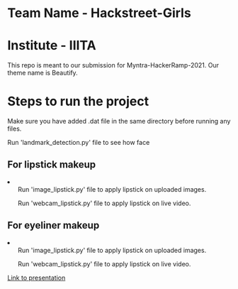 # Team Name - Hackstreet-Girls
# Institute - IIITA

This repo is meant to our submission for Myntra-HackerRamp-2021. Our theme name is Beautify.

# Steps to run the project

Make sure you have added .dat file in the same directory before running any files.

Run 'landmark_detection.py' file to see how face

## For lipstick makeup

<li>
    <ul>Run 'image_lipstick.py' file to apply lipstick on uploaded images.</ul>
    <ul>Run 'webcam_lipstick.py' file to apply lipstick on live video.</ul>
</li>

## For eyeliner makeup

<li>
    <ul>Run 'image_lipstick.py' file to apply lipstick on uploaded images.</ul>
    <ul>Run 'webcam_lipstick.py' file to apply lipstick on live video.</ul>
</li>


[Link to presentation](https://docs.google.com/presentation/d/1LHngQwxrKWJYmqch9k3m2hldNWknmbIoD8tGc4HzZ6Y/edit?usp=sharing)